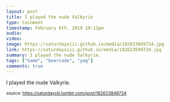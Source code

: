 ```yaml
---
layout: post
title: I played the nude Valkyrie
type: tainment
timestamp: February 6th, 2019 10:12pm
audio: 
video: 
image: https://saturdayxiii.github.io/media/182623849724.jpg
link: https://saturdayxiii.github.io/media/182623849724.jpg
summary: I played the nude Valkyrie.
tags: ["Game", "beercade", "yeg"]
comments: true
---
```


I played the nude Valkyrie.
 
  
<small>source: https://saturdayxiii.tumblr.com/post/182623849724</small>